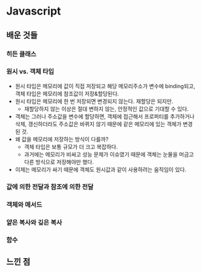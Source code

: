 # Javascript

## 배운 것들

### 히든 클래스

### 원시 vs. 객체 타입
- 원시 타입은 메모리에 값이 직접 저장되고 해당 메모리주소가 변수에 binding되고, 객체 타입은 메모리에 참조값이 저장&할당된다.
- 원시 타입은 메모리에 한 번 저장되면 변경되지 않는다. 재할당은 되지만.
  - 재할당하지 않는 이상은 절대 변하지 않는, 안정적인 값으로 기대할 수 있다.
- 객체는 그러나 주소값을 변수에 할당하면, 객체에 접근해서 프로퍼티를 추가하거나 삭제, 갱신하더라도 주소값은 바뀌지 않기 때문에 같은 메모리에 있는 객체가 변경된 것.
- 왜 값을 메모리에 저장하는 방식이 다를까?
  - 객체 타입은 보통 규모가 더 크고 복잡하다. 
  - 과거에는 메모리가 비싸고 성능 문제가 이슈였기 때문에 객체는 눈물을 머금고 다른 방식으로 저장해야만 했다.
- 이제는 메모리가 싸기 때문에 객체도 원시값과 같이 사용하려는 움직임이 있다.

### 값에 의한 전달과 참조에 의한 전달

### 객체와 메서드

### 얕은 복사와 깊은 복사

### 함수


## 느낀 점
